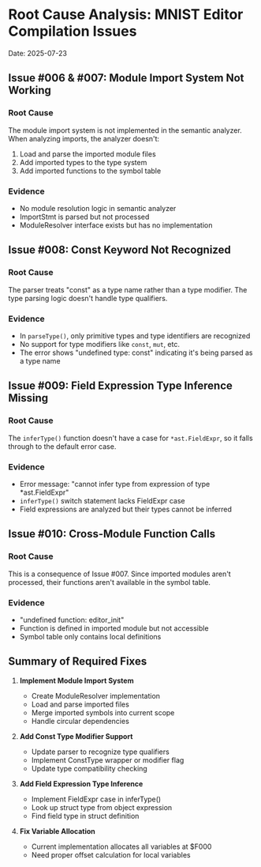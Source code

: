 # Root Cause Analysis: MNIST Editor Compilation Issues

Date: 2025-07-23

## Issue #006 & #007: Module Import System Not Working

### Root Cause
The module import system is not implemented in the semantic analyzer. When analyzing imports, the analyzer doesn't:
1. Load and parse the imported module files
2. Add imported types to the type system
3. Add imported functions to the symbol table

### Evidence
- No module resolution logic in semantic analyzer
- ImportStmt is parsed but not processed
- ModuleResolver interface exists but has no implementation

## Issue #008: Const Keyword Not Recognized

### Root Cause
The parser treats "const" as a type name rather than a type modifier. The type parsing logic doesn't handle type qualifiers.

### Evidence
- In `parseType()`, only primitive types and type identifiers are recognized
- No support for type modifiers like `const`, `mut`, etc.
- The error shows "undefined type: const" indicating it's being parsed as a type name

## Issue #009: Field Expression Type Inference Missing

### Root Cause
The `inferType()` function doesn't have a case for `*ast.FieldExpr`, so it falls through to the default error case.

### Evidence
- Error message: "cannot infer type from expression of type *ast.FieldExpr"
- `inferType()` switch statement lacks FieldExpr case
- Field expressions are analyzed but their types cannot be inferred

## Issue #010: Cross-Module Function Calls

### Root Cause
This is a consequence of Issue #007. Since imported modules aren't processed, their functions aren't available in the symbol table.

### Evidence
- "undefined function: editor_init" 
- Function is defined in imported module but not accessible
- Symbol table only contains local definitions

## Summary of Required Fixes

1. **Implement Module Import System**
   - Create ModuleResolver implementation
   - Load and parse imported files
   - Merge imported symbols into current scope
   - Handle circular dependencies

2. **Add Const Type Modifier Support**
   - Update parser to recognize type qualifiers
   - Implement ConstType wrapper or modifier flag
   - Update type compatibility checking

3. **Add Field Expression Type Inference**
   - Implement FieldExpr case in inferType()
   - Look up struct type from object expression
   - Find field type in struct definition

4. **Fix Variable Allocation**
   - Current implementation allocates all variables at $F000
   - Need proper offset calculation for local variables
